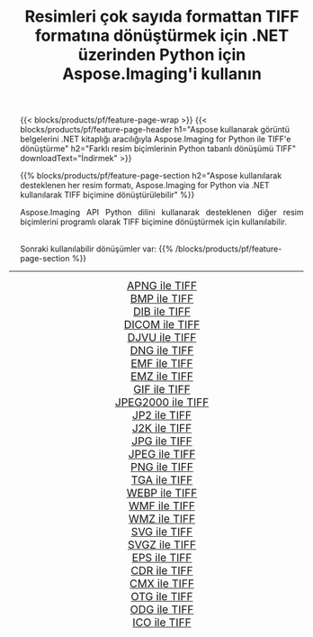 ﻿---
title: Resimleri çok sayıda formattan TIFF formatına dönüştürmek için .NET üzerinden Python için Aspose.Imaging'i kullanın 
weight: 3920
url: /tr/python-net/conversion/to/tiff/ 
lang: tr
langdirlevel: 2
locales: zh-hans,ja,it,ru,de,es,fr,nl,id,lt,pl,pt,vi,tr,ko,zh-hant,ar,hi,th,sv,cs,uk,he
description: Aspose.Imaging for Python via .NET library kullanarak çeşitli formatları TIFF formatına dönüştürebilirsiniz.
---

{{< blocks/products/pf/feature-page-wrap >}}
{{< blocks/products/pf/feature-page-header h1="Aspose kullanarak görüntü belgelerini .NET kitaplığı aracılığıyla Aspose.Imaging for Python ile TIFF'e dönüştürme" h2="Farklı resim biçimlerinin Python tabanlı dönüşümü TIFF" downloadText="İndirmek" >}}


{{% blocks/products/pf/feature-page-section  h2="Aspose kullanılarak desteklenen her resim formatı, Aspose.Imaging for Python via .NET kullanılarak TIFF biçimine dönüştürülebilir" %}}
<p align=justify>Aspose.Imaging API Python dilini kullanarak desteklenen diğer resim biçimlerini programlı olarak TIFF biçimine dönüştürmek için kullanılabilir.</p>
<br/>
Sonraki kullanılabilir dönüşümler var:
{{% /blocks/products/pf/feature-page-section %}}
<div class="container-fluid productfamilypage bg-gray">
    <div class="convertypes bg-gray agp-content section">
        <div class="container">
		<hr style="margin-left:-20px;"/>
		<div class="row other-converters" style="gap: 10px;font-size: 19px;text-align:center;">
		    <div class='col-md-2 other-converter remove-lp remove-rp'><a href="/imaging/tr/python-net/conversion/apng-to-tiff/" style="padding:15px;">APNG ile TIFF</a></div>
<div class='col-md-2 other-converter remove-lp remove-rp'><a href="/imaging/tr/python-net/conversion/bmp-to-tiff/" style="padding:15px;">BMP ile TIFF</a></div>
<div class='col-md-2 other-converter remove-lp remove-rp'><a href="/imaging/tr/python-net/conversion/dib-to-tiff/" style="padding:15px;">DIB ile TIFF</a></div>
<div class='col-md-2 other-converter remove-lp remove-rp'><a href="/imaging/tr/python-net/conversion/dicom-to-tiff/" style="padding:15px;">DICOM ile TIFF</a></div>
<div class='col-md-2 other-converter remove-lp remove-rp'><a href="/imaging/tr/python-net/conversion/djvu-to-tiff/" style="padding:15px;">DJVU ile TIFF</a></div>
<div class='col-md-2 other-converter remove-lp remove-rp'><a href="/imaging/tr/python-net/conversion/dng-to-tiff/" style="padding:15px;">DNG ile TIFF</a></div>
<div class='col-md-2 other-converter remove-lp remove-rp'><a href="/imaging/tr/python-net/conversion/emf-to-tiff/" style="padding:15px;">EMF ile TIFF</a></div>
<div class='col-md-2 other-converter remove-lp remove-rp'><a href="/imaging/tr/python-net/conversion/emz-to-tiff/" style="padding:15px;">EMZ ile TIFF</a></div>
<div class='col-md-2 other-converter remove-lp remove-rp'><a href="/imaging/tr/python-net/conversion/gif-to-tiff/" style="padding:15px;">GIF ile TIFF</a></div>
<div class='col-md-2 other-converter remove-lp remove-rp'><a href="/imaging/tr/python-net/conversion/jpeg2000-to-tiff/" style="padding:15px;">JPEG2000 ile TIFF</a></div>
<div class='col-md-2 other-converter remove-lp remove-rp'><a href="/imaging/tr/python-net/conversion/jp2-to-tiff/" style="padding:15px;">JP2 ile TIFF</a></div>
<div class='col-md-2 other-converter remove-lp remove-rp'><a href="/imaging/tr/python-net/conversion/j2k-to-tiff/" style="padding:15px;">J2K ile TIFF</a></div>
<div class='col-md-2 other-converter remove-lp remove-rp'><a href="/imaging/tr/python-net/conversion/jpg-to-tiff/" style="padding:15px;">JPG ile TIFF</a></div>
<div class='col-md-2 other-converter remove-lp remove-rp'><a href="/imaging/tr/python-net/conversion/jpeg-to-tiff/" style="padding:15px;">JPEG ile TIFF</a></div>
<div class='col-md-2 other-converter remove-lp remove-rp'><a href="/imaging/tr/python-net/conversion/png-to-tiff/" style="padding:15px;">PNG ile TIFF</a></div>
<div class='col-md-2 other-converter remove-lp remove-rp'><a href="/imaging/tr/python-net/conversion/tga-to-tiff/" style="padding:15px;">TGA ile TIFF</a></div>
<div class='col-md-2 other-converter remove-lp remove-rp'><a href="/imaging/tr/python-net/conversion/webp-to-tiff/" style="padding:15px;">WEBP ile TIFF</a></div>
<div class='col-md-2 other-converter remove-lp remove-rp'><a href="/imaging/tr/python-net/conversion/wmf-to-tiff/" style="padding:15px;">WMF ile TIFF</a></div>
<div class='col-md-2 other-converter remove-lp remove-rp'><a href="/imaging/tr/python-net/conversion/wmz-to-tiff/" style="padding:15px;">WMZ ile TIFF</a></div>
<div class='col-md-2 other-converter remove-lp remove-rp'><a href="/imaging/tr/python-net/conversion/svg-to-tiff/" style="padding:15px;">SVG ile TIFF</a></div>
<div class='col-md-2 other-converter remove-lp remove-rp'><a href="/imaging/tr/python-net/conversion/svgz-to-tiff/" style="padding:15px;">SVGZ ile TIFF</a></div>
<div class='col-md-2 other-converter remove-lp remove-rp'><a href="/imaging/tr/python-net/conversion/eps-to-tiff/" style="padding:15px;">EPS ile TIFF</a></div>
<div class='col-md-2 other-converter remove-lp remove-rp'><a href="/imaging/tr/python-net/conversion/cdr-to-tiff/" style="padding:15px;">CDR ile TIFF</a></div>
<div class='col-md-2 other-converter remove-lp remove-rp'><a href="/imaging/tr/python-net/conversion/cmx-to-tiff/" style="padding:15px;">CMX ile TIFF</a></div>
<div class='col-md-2 other-converter remove-lp remove-rp'><a href="/imaging/tr/python-net/conversion/otg-to-tiff/" style="padding:15px;">OTG ile TIFF</a></div>
<div class='col-md-2 other-converter remove-lp remove-rp'><a href="/imaging/tr/python-net/conversion/odg-to-tiff/" style="padding:15px;">ODG ile TIFF</a></div>
<div class='col-md-2 other-converter remove-lp remove-rp'><a href="/imaging/tr/python-net/conversion/ico-to-tiff/" style="padding:15px;">ICO ile TIFF</a></div>
                </div>
        </div>
    </div>
</div>
<br/>

